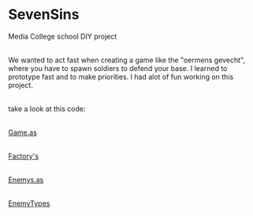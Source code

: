 # SevenSins
Media College school DIY project <br><br>

We wanted to act fast when creating a game like the "oermens gevecht", where you have to spawn soldiers to defend your base. 
I learned to prototype fast and to make priorities. I had alot of fun working on this project. <br><br>

take a look at this code:<br><br>

[Game.as](https://github.com/jscotty/SevenSins/blob/master/src/game/Game.as)<br><br>

[Factory's](https://github.com/jscotty/SevenSins/tree/master/src/game/factorys)<br><br>

[Enemys.as](https://github.com/jscotty/SevenSins/blob/master/src/game/factorys/Enemy.as)<br><br>

[EnemyTypes](https://github.com/jscotty/SevenSins/tree/master/src/game/factorys/enemys)


